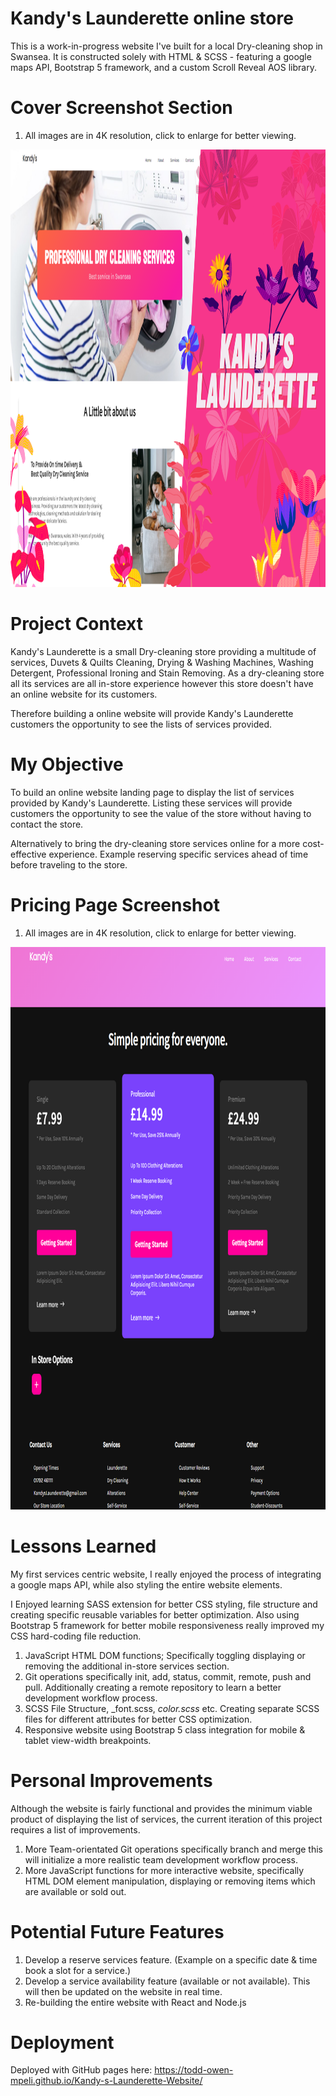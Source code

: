 # Kandy's Launderette online store
This is a work-in-progress website I've built for a local Dry-cleaning shop in Swansea. It is constructed solely with HTML & SCSS - featuring a google maps API, Bootstrap 5 framework, and a custom Scroll Reveal AOS library.

# Cover Screenshot Section

1. All images are in 4K resolution, click to enlarge for better viewing.

<img src="src/img/kandy's%20projects%20cover%20image.png" width="100%" height="700px">

# Project Context
Kandy's Launderette is a small Dry-cleaning store providing a multitude of services, Duvets & Quilts Cleaning, Drying & Washing Machines, Washing Detergent, Professional Ironing and Stain Removing. As a dry-cleaning store all its services are all in-store experience however this store doesn't have an online website for its customers.

Therefore building a online website will provide Kandy's Launderette customers the opportunity to see the lists of services provided.

# My Objective
To build an online website landing page to display the list of services provided by Kandy's Launderette. Listing these services will provide customers the opportunity to see the value of the store without having to contact the store.

Alternatively to bring the dry-cleaning store services online for a more cost-effective experience. Example reserving specific services ahead of time before traveling to the store.

# Pricing Page Screenshot

1. All images are in 4K resolution, click to enlarge for better viewing.

<img src="src/img/kandy's%20projects%20pricing%20image.png" width="100%" height="900px">

# Lessons Learned
My first services centric website, I really enjoyed the process of integrating a google maps API, while also styling the entire website elements.

I Enjoyed learning SASS extension for better CSS styling, file structure and creating specific reusable variables for better optimization. Also using Bootstrap 5 framework for better mobile responsiveness really improved my CSS hard-coding file reduction.

1. JavaScript HTML DOM functions; Specifically toggling displaying or removing the additional in-store services section. 
2. Git operations specifically init, add, status, commit, remote, push and pull. Additionally creating a remote repository to learn a better development workflow process.
3. SCSS File Structure, _font.scss, _color.scss_ etc. Creating separate SCSS files for different attributes for better CSS optimization.
4. Responsive website using Bootstrap 5 class integration for mobile & tablet view-width breakpoints. 

# Personal Improvements
Although the website is fairly functional and provides the minimum viable product of displaying the list of services, the current iteration of this project requires a list of improvements.

1. More Team-orientated Git operations specifically branch and merge this will initialize a more realistic team development workflow process.
2. More JavaScript functions for more interactive website, specifically HTML DOM element manipulation, displaying or removing items which are available or sold out.

# Potential Future Features
1. Develop a reserve services feature. (Example on a specific date & time book a slot for a service.)
2. Develop a service availability feature (available or not available). This will then be updated on the website in real time.
3. Re-building the entire website with React and Node.js

# Deployment
Deployed with GitHub pages here: https://todd-owen-mpeli.github.io/Kandy-s-Launderette-Website/
